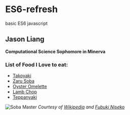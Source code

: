 # ES6-refresh

basic ES6 javascript

## Jason Liang

**Computational Science Sophomore in Minerva**

### List of Food I Love to eat:

- [Takoyaki](https://en.wikipedia.org/wiki/Takoyaki)
- [Zaru Soba](https://en.wikipedia.org/wiki/Soba)
- [Oyster Omelette](https://en.wikipedia.org/wiki/Oyster_omelette)
- [Lamb Chop](https://en.wikipedia.org/wiki/Meat_chop)
- [Teppanyaki](https://en.wikipedia.org/wiki/Teppanyaki)

![Soba Master](http://fubukiniseko.com/wp-content/uploads/2016/03/20160115_204238.jpg)
_Courtesy of [Wikipedia](https://en.wikipedia.org) and [Fubuki Niseko](http://fubukiniseko.com/tag/tatsuru-rai/)_
